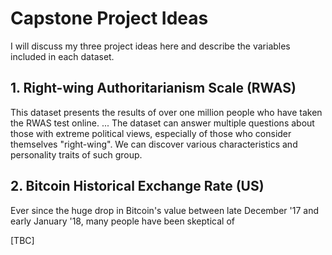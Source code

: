 # Capstone Project Ideas

I will discuss my three project ideas here and describe the variables included in each dataset. 

## 1. Right-wing Authoritarianism Scale (RWAS)

This dataset presents the results of over one million people who have taken the RWAS test online. 
...
The dataset can answer multiple questions about those with extreme political views, especially of those who consider themselves "right-wing". We can discover various characteristics and personality traits of such group. 

## 2. Bitcoin Historical Exchange Rate (US)

Ever since the huge drop in Bitcoin's value between late December '17 and early January '18, many people have been skeptical of 

[TBC]
